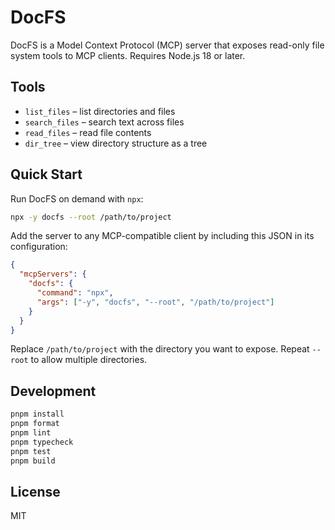 # DocFS

DocFS is a Model Context Protocol (MCP) server that exposes read-only file system tools to MCP clients. Requires Node.js 18 or later.

## Tools

- `list_files` – list directories and files
- `search_files` – search text across files
- `read_files` – read file contents
- `dir_tree` – view directory structure as a tree

## Quick Start

Run DocFS on demand with `npx`:

```bash
npx -y docfs --root /path/to/project
```

Add the server to any MCP-compatible client by including this JSON in its configuration:

```json
{
  "mcpServers": {
    "docfs": {
      "command": "npx",
      "args": ["-y", "docfs", "--root", "/path/to/project"]
    }
  }
}
```

Replace `/path/to/project` with the directory you want to expose. Repeat `--root` to allow multiple directories.

## Development

```bash
pnpm install
pnpm format
pnpm lint
pnpm typecheck
pnpm test
pnpm build
```

## License

MIT

